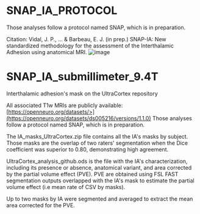 # SNAP_IA_PROTOCOL
Those analyses follow a protocol named SNAP, which is in preparation.

Citation: Vidal, J. P., ... & Barbeau, E. J. (in prep.) SNAP-IA: New standardized methodology for the assessment of the Interthalamic Adhesion using anatomical MRI.
![image](https://github.com/user-attachments/assets/efd2737d-d364-465e-80fd-dbe729bcd5e1)

# SNAP_IA_submillimeter_9.4T
Interthalamic adhesion's mask on the UltraCortex repository

All associated T1w MRIs are publicly available: [https://openneuro.org/datasets/>](https://openneuro.org/datasets/ds005216/versions/1.1.0)
Those analyses follow a protocol named SNAP, which is in preparation.

The IA_masks_UltraCortex.zip file contains all the IA's masks by subject. Those masks are the overlap of two raters' segmentation when the Dice coefficient was superior to 0.80, demonstrating high agreement.

UltraCortex_analysis_github.ods is the file with the IA's characterization, including its presence or absence, anatomical variant, and area corrected by the partial volume effect (PVE). PVE are obtained using FSL FAST segmentation outputs overlapped with the IA's mask to estimate the partial volume effect (i.e mean rate of CSV by masks).

Up to two masks by IA were segmented and averaged to extract the mean area corrected for the PVE. 

